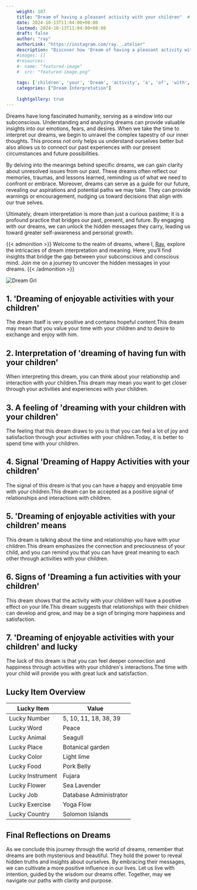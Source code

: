 ```yaml
---
    weight: 187
    title: "Dream of having a pleasant activity with your children"  # Assuming 'title' column exists
    date: 2024-10-13T11:04:00+08:00
    lastmod: 2024-10-13T11:04:00+08:00
    draft: false
    author: "ray"
    authorLink: "https://instagram.com/ray._.atelier"
    description: "Discover how 'Dream of having a pleasant activity with your children' can interpret your future and uncover its significant meanings in your life."
    #images: []
    #resources:
    #- name: "featured-image"
    #  src: "featured-image.png"
    
    tags: ['children', 'your', 'Dream', 'activity', 'a', 'of', 'with', 'having', 'pleasant']
    categories: ["Dream Interpretation"]
    
    lightgallery: true
---
```

    
Dreams have long fascinated humanity, serving as a window into our subconscious. Understanding and analyzing dreams can provide valuable insights into our emotions, fears, and desires. When we take the time to interpret our dreams, we begin to unravel the complex tapestry of our inner thoughts. This process not only helps us understand ourselves better but also allows us to connect our past experiences with our present circumstances and future possibilities.

By delving into the meanings behind specific dreams, we can gain clarity about unresolved issues from our past. These dreams often reflect our memories, traumas, and lessons learned, reminding us of what we need to confront or embrace. Moreover, dreams can serve as a guide for our future, revealing our aspirations and potential paths we may take. They can provide warnings or encouragement, nudging us toward decisions that align with our true selves.

Ultimately, dream interpretation is more than just a curious pastime; it is a profound practice that bridges our past, present, and future. By engaging with our dreams, we can unlock the hidden messages they carry, leading us toward greater self-awareness and personal growth.

{{< admonition >}}
Welcome to the realm of dreams, where I, [Ray](https://instagram.com/ray._.atelier), explore the intricacies of dream interpretation and meaning. Here, you’ll find insights that bridge the gap between your subconscious and conscious mind. Join me on a journey to uncover the hidden messages in your dreams.
{{< /admonition >}}

![Dream Grl](https://cdn.pixabay.com/photo/2017/11/02/03/35/gothic-2910057_1280.jpg "Dream Grl")

## 1. 'Dreaming of enjoyable activities with your children'
The dream itself is very positive and contains hopeful content.This dream may mean that you value your time with your children and to desire to exchange and enjoy with him.

## 2. Interpretation of 'dreaming of having fun with your children'
When interpreting this dream, you can think about your relationship and interaction with your children.This dream may mean you want to get closer through your activities and experiences with your children.

## 3. A feeling of 'dreaming with your children with your children'
The feeling that this dream draws to you is that you can feel a lot of joy and satisfaction through your activities with your children.Today, it is better to spend time with your children.

## 4. Signal 'Dreaming of Happy Activities with your children'
The signal of this dream is that you can have a happy and enjoyable time with your children.This dream can be accepted as a positive signal of relationships and interactions with children.

## 5. 'Dreaming of enjoyable activities with your children' means
This dream is talking about the time and relationship you have with your children.This dream emphasizes the connection and preciousness of your child, and you can remind you that you can have great meaning to each other through activities with your children.

## 6. Signs of 'Dreaming a fun activities with your children'
This dream shows that the activity with your children will have a positive effect on your life.This dream suggests that relationships with their children can develop and grow, and may be a sign of bringing more happiness and satisfaction.

## 7. 'Dreaming of enjoyable activities with your children' and lucky
The luck of this dream is that you can feel deeper connection and happiness through activities with your children's interactions.The time with your child will provide you with great luck and satisfaction.

## Lucky Item Overview
| Lucky Item          | Value              |
|---------------|--------------------|
| Lucky Number        | 5, 10, 11, 18, 38, 39  |
| Lucky Word          | Peace |
| Lucky Animal        | Seagull |
| Lucky Place         | Botanical garden     |
| Lucky Color         | Light lime     |
| Lucky Food          | Pork Belly      |
| Lucky Instrument    | Fujara |
| Lucky Flower        | Sea Lavender    |
| Lucky Job           | Database Administrator       |
| Lucky Exercise      | Yoga Flow  |
| Lucky Country       | Solomon Islands    |


##  Final Reflections on Dreams

As we conclude this journey through the world of dreams, remember that dreams are both mysterious and beautiful. They hold the power to reveal hidden truths and insights about ourselves. By embracing their messages, we can cultivate a more positive influence in our lives. Let us live with intention, guided by the wisdom our dreams offer. Together, may we navigate our paths with clarity and purpose.
